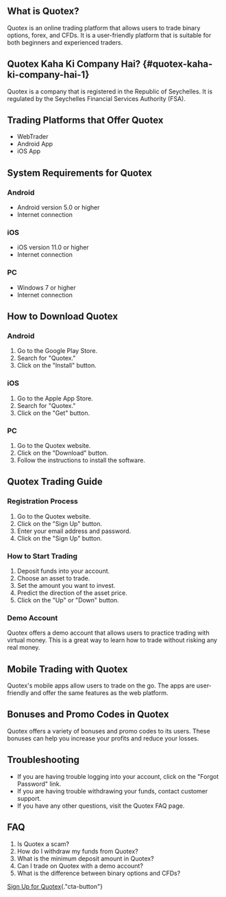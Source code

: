 ## What is Quotex?

Quotex is an online trading platform that allows users to trade binary
options, forex, and CFDs. It is a user-friendly platform that is
suitable for both beginners and experienced traders.

## Quotex Kaha Ki Company Hai? {#quotex-kaha-ki-company-hai-1}

Quotex is a company that is registered in the Republic of Seychelles. It
is regulated by the Seychelles Financial Services Authority (FSA).

## Trading Platforms that Offer Quotex

-   WebTrader
-   Android App
-   iOS App

## System Requirements for Quotex

### Android

-   Android version 5.0 or higher
-   Internet connection

### iOS

-   iOS version 11.0 or higher
-   Internet connection

### PC

-   Windows 7 or higher
-   Internet connection

## How to Download Quotex

### Android

1.  Go to the Google Play Store.
2.  Search for "Quotex."
3.  Click on the "Install" button.

### iOS

1.  Go to the Apple App Store.
2.  Search for "Quotex."
3.  Click on the "Get" button.

### PC

1.  Go to the Quotex website.
2.  Click on the "Download" button.
3.  Follow the instructions to install the software.

## Quotex Trading Guide

### Registration Process

1.  Go to the Quotex website.
2.  Click on the "Sign Up" button.
3.  Enter your email address and password.
4.  Click on the "Sign Up" button.

### How to Start Trading

1.  Deposit funds into your account.
2.  Choose an asset to trade.
3.  Set the amount you want to invest.
4.  Predict the direction of the asset price.
5.  Click on the "Up" or "Down" button.

### Demo Account

Quotex offers a demo account that allows users to practice trading with
virtual money. This is a great way to learn how to trade without risking
any real money.

## Mobile Trading with Quotex

Quotex\'s mobile apps allow users to trade on the go. The apps are
user-friendly and offer the same features as the web platform.

## Bonuses and Promo Codes in Quotex

Quotex offers a variety of bonuses and promo codes to its users. These
bonuses can help you increase your profits and reduce your losses.

## Troubleshooting

-   If you are having trouble logging into your account, click on the
    "Forgot Password" link.
-   If you are having trouble withdrawing your funds, contact customer
    support.
-   If you have any other questions, visit the Quotex FAQ page.

## FAQ

1.  Is Quotex a scam?
2.  How do I withdraw my funds from Quotex?
3.  What is the minimum deposit amount in Quotex?
4.  Can I trade on Quotex with a demo account?
5.  What is the difference between binary options and CFDs?

[Sign Up for
Quotex](\%22https://traff.sbs/brokerqxsignup\%22){."cta-button"}

